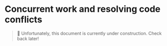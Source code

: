 # Concurrent work and resolving code conflicts

> 🚧  Unfortunately, this document is currently under construction. Check back later!
